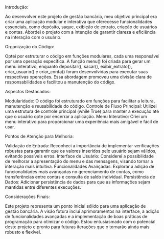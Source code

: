 Introdução:

Ao desenvolver este projeto de gestão bancária, meu objetivo principal era criar uma aplicação modular e interativa que oferecesse funcionalidades essenciais, como depósito, saque, exibição de extrato, criação de usuários e contas. Abordei o projeto com a intenção de garantir clareza e eficiência na interação com o usuário.



Organização do Código:

Optei por estruturar o código em funções modulares, cada uma responsável por uma operação específica. A função menu() foi criada para gerar um menu interativo, enquanto depositar(), sacar(), exibir_extrato(), criar_usuario() e criar_conta() foram desenvolvidas para executar suas respectivas operações. Essa abordagem promoveu uma divisão clara de responsabilidades e facilitou a manutenção do código.



Aspectos Destacados:

Modularidade: O código foi estruturado em funções para facilitar a leitura, manutenção e reusabilidade do código.
Controle de Fluxo Principal: Utilizei uma estrutura de controle principal (while True) para manter a execução até que o usuário opte por encerrar a aplicação.
Menu Interativo: Criei um menu interativo para proporcionar uma experiência mais amigável e fácil de usar.


Pontos de Atenção para Melhoria:

Validação de Entrada: Reconheci a importância de implementar verificações robustas para garantir que os valores inseridos pelo usuário sejam válidos, evitando possíveis erros.
Interface de Usuário: Considerei a possibilidade de melhorar a apresentação do menu e das mensagens, visando tornar a interação mais intuitiva.
Funcionalidades Avançadas: Explorar a adição de funcionalidades mais avançadas no gerenciamento de contas, como transferências entre contas e consulta de saldo individual.
Persistência de Dados: Adicionar persistência de dados para que as informações sejam mantidas entre diferentes execuções.


Considerações Finais:

Este projeto representa um ponto inicial sólido para uma aplicação de gestão bancária. A visão futura inclui aprimoramentos na interface, a adição de funcionalidades avançadas e a implementação de boas práticas de programação para otimizar o código. Estou entusiasmado com o potencial deste projeto e pronto para futuras iterações que o tornarão ainda mais robusto e flexível.
